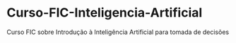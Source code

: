 # Curso-FIC-Inteligencia-Artificial
Curso FIC sobre Introdução à Inteligência Artificial para tomada de decisões
